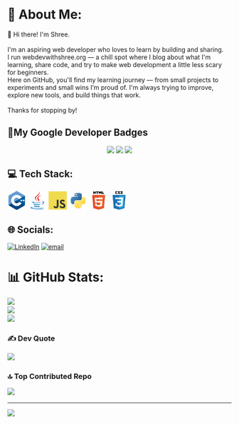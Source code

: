 # 💫 About Me:
👋 Hi there! I'm Shree.<br><br>I'm an aspiring web developer who loves to learn by building and sharing.<br>I run webdevwithshree.org — a chill spot where I blog about what I'm learning, share code, and try to make web development a little less scary for beginners.<br>Here on GitHub, you'll find my learning journey — from small projects to experiments and small wins I’m proud of. I'm always trying to improve, explore new tools, and build things that work.<br><br>Thanks for stopping by!<br>


## 🏅My Google Developer Badges
<p align="center">
  <a href="https://link-to-badge1"><img src="https://developers.google.com/static/profile/badges/playlists/ml/get-started-image-product-search/badge.svg" width="120"/></a>
  <a href="https://link-to-badge2"><img src="https://developers.google.com/static/profile/badges/playlists/ml/get-started-object-detection/badge.svg" width="120"/></a>
  <a href="https://link-to-badge3"><img src="https://developers.google.com/static/profile/badges/recognitions/learnings/learnings.svg" width="120"/></a>
</p>

## 💻 Tech Stack:
<p><a target="_blank" href="https://raw.githubusercontent.com/devicons/devicon/master/icons/cplusplus/cplusplus-original.svg" style="display: inline-block;"><img src="https://raw.githubusercontent.com/devicons/devicon/master/icons/cplusplus/cplusplus-original.svg" alt="cplusplus" width="42" height="42" /></a>
<a target="_blank" href="https://raw.githubusercontent.com/devicons/devicon/master/icons/java/java-original.svg" style="display: inline-block;"><img src="https://raw.githubusercontent.com/devicons/devicon/master/icons/java/java-original.svg" alt="java" width="42" height="42" /></a>
<a target="_blank" href="https://raw.githubusercontent.com/devicons/devicon/master/icons/javascript/javascript-original.svg" style="display: inline-block;"><img src="https://raw.githubusercontent.com/devicons/devicon/master/icons/javascript/javascript-original.svg" alt="javascript" width="42" height="42" /></a>
<a target="_blank" href="https://raw.githubusercontent.com/devicons/devicon/master/icons/python/python-original.svg" style="display: inline-block;"><img src="https://raw.githubusercontent.com/devicons/devicon/master/icons/python/python-original.svg" alt="python" width="42" height="42" /></a>
<a target="_blank" href="https://raw.githubusercontent.com/devicons/devicon/master/icons/html5/html5-original-wordmark.svg" style="display: inline-block;"><img src="https://raw.githubusercontent.com/devicons/devicon/master/icons/html5/html5-original-wordmark.svg" alt="html5" width="42" height="42" /></a>
<a target="_blank" href="https://raw.githubusercontent.com/devicons/devicon/master/icons/css3/css3-original-wordmark.svg" style="display: inline-block;"><img src="https://raw.githubusercontent.com/devicons/devicon/master/icons/css3/css3-original-wordmark.svg" alt="css3" width="42" height="42" /></a></p>

## 🌐 Socials:
[![LinkedIn](https://img.shields.io/badge/LinkedIn-%230077B5.svg?style=flat&logo=linkedin&logoColor=white&scale=0.8)](www.linkedin.com/in/shreekala-pandey)
 [![email](https://img.shields.io/badge/Email-D14836?logo=gmail&logoColor=white)](mailto:shreekalapandey19@gmail.com) 
# 📊 GitHub Stats:
![](https://github-readme-stats.vercel.app/api?username=shreekala-19&theme=dark&hide_border=false&include_all_commits=false&count_private=false)<br/>
![](https://nirzak-streak-stats.vercel.app/?user=shreekala-19&theme=dark&hide_border=false)<br/>
![](https://github-readme-stats.vercel.app/api/top-langs/?username=shreekala-19&theme=dark&hide_border=false&include_all_commits=false&count_private=false&layout=compact)

### ✍ Dev Quote
![](https://quotes-github-readme.vercel.app/api?type=horizontal&theme=radical)

### 🔝 Top Contributed Repo
![](https://github-contributor-stats.vercel.app/api?username=shreekala-19&limit=5&theme=dark&combine_all_yearly_contributions=true)

---
[![](https://visitcount.itsvg.in/api?id=shreekala-19&icon=0&color=0)](https://visitcount.itsvg.in)

<!-- Proudly created with GPRM ( https://gprm.itsvg.in ) -->

<!--
**shreekala-19/shreekala-19** is a ✨ _special_ ✨ repository because its `README.md` (this file) appears on your GitHub profile.

Here are some ideas to get you started:

- 🔭 I’m currently working on ...
- 🌱 I’m currently learning ...
- 👯 I’m looking to collaborate on ...
- 🤔 I’m looking for help with ...
- 💬 Ask me about ...
- 📫 How to reach me: ...
- 😄 Pronouns: ...
- ⚡ Fun fact: ...
-->
